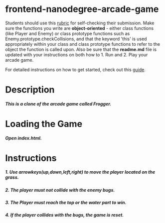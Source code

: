 frontend-nanodegree-arcade-game
===============================

Students should use this [rubric](https://review.udacity.com/#!/projects/2696458597/rubric) for self-checking their submission. Make sure the functions you write are **object-oriented** - either class functions (like Player and Enemy) or class prototype functions such as Enemy.prototype.checkCollisions, and that the keyword 'this' is used appropriately within your class and class prototype functions to refer to the object the function is called upon. Also be sure that the **readme.md** file is updated with your instructions on both how to 1. Run and 2. Play your arcade game.

For detailed instructions on how to get started, check out this [guide](https://docs.google.com/document/d/1v01aScPjSWCCWQLIpFqvg3-vXLH2e8_SZQKC8jNO0Dc/pub?embedded=true).

# Description
##### This is a clone of the arcade game called Frogger.
# Loading the Game
#####  Open index.html.
# Instructions
#####  1. Use arrowkeys(up,down,left,right) to move the player located on the grass.
#####  2. The player must not collide with the enemy bugs.
#####  3. The Player must reach the top or the water part to win.
#####  4. If the player collides with the bugs, the game is reset.
